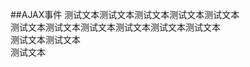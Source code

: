 ##AJAX事件
    测试文本测试文本测试文本测试文本测试文本<br>
测试文本测试文本测试文本测试文本测试文本测试文本<br>
                测试文本测试文本<br>
测试文本<br>
